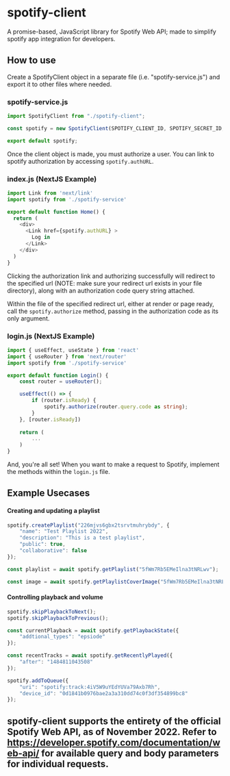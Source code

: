 # spotify-client
A promise-based, JavaScript library for Spotify Web API; made to simplify spotify app integration for developers.


## How to use
Create a SpotifyClient object in a separate file (i.e. "spotify-service.js") and export it to other files where needed.

### spotify-service.js
```typescript
import SpotifyClient from "./spotify-client";

const spotify = new SpotifyClient(SPOTIFY_CLIENT_ID, SPOTIFY_SECRET_ID, SPOTIFY_REDIRECT_URL, SPOTIFY_SCOPES);

export default spotify;
```





Once the client object is made, you must authorize a user. You can link to spotify authorization by accessing ```spotify.authURL```.

### index.js (NextJS Example)
```typescript
import Link from 'next/link'
import spotify from './spotify-service'

export default function Home() {
  return (
    <div>
      <Link href={spotify.authURL} >
        Log in
      </Link>
    </div>
  )
}
```





Clicking the authorization link and authorizing successfully will redirect to the specified url (NOTE: make sure your redirect url exists in your file directory), along with an authorization code query string attached.

Within the file of the specified redirect url, either at render or page ready, call the ```spotify.authorize``` method, passing in the authorization code as its only argument.

### login.js (NextJS Example)
```typescript
import { useEffect, useState } from 'react'
import { useRouter } from 'next/router'
import spotify from './spotify-service'

export default function Login() {
    const router = useRouter();

    useEffect(() => {
        if (router.isReady) {
            spotify.authorize(router.query.code as string);
        }
    }, [router.isReady])
    
    return (
        ...
    )
}
```

And, you're all set! When you want to make a request to Spotify, implement the methods within the ```login.js``` file.





## Example Usecases

#### Creating and updating a playlist
```typescript
spotify.createPlaylist("226mjvs6gbx2tsrvtmuhrybdy", {
    "name": "Test Playlist 2022",
    "description": "This is a test playlist",
    "public": true,
    "collaborative": false
});

const playlist = await spotify.getPlaylist("5fWm7Rb5EMeIlna3tNRLwv");

const image = await spotify.getPlaylistCoverImage("5fWm7Rb5EMeIlna3tNRLwv");
```

#### Controlling playback and volume
```typescript
spotify.skipPlaybackToNext();
spotify.skipPlaybackToPrevious();

const currentPlayback = await spotify.getPlaybackState({
    "addtional_types": "epsiode"
});

const recentTracks = await spotify.getRecentlyPlayed({
    "after": "1484811043508"
});

spotify.addToQueue({
    "uri": "spotify:track:4iV5W9uYEdYUVa79Axb7Rh",
    "device_id": "0d1841b0976bae2a3a310dd74c0f3df354899bc8"
});
```





## spotify-client supports the entirety of the official Spotify Web API, as of November 2022. Refer to https://developer.spotify.com/documentation/web-api/ for available query and body parameters for individual requests.
